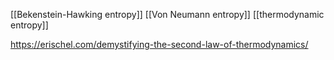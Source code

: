 
[[Bekenstein-Hawking entropy]] 
[[Von Neumann entropy]] 
[[thermodynamic entropy]] 



https://erischel.com/demystifying-the-second-law-of-thermodynamics/